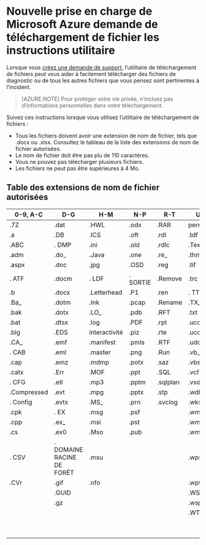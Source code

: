 <properties
    pageTitle="Nouvelle prise en charge de Microsoft Azure demande de téléchargement de fichier les instructions utilitaire | Microsoft Azure"
    description="Décrit les instructions lors de l’utilisation de Microsoft Azure nouvelle demande de support utilitaire de téléchargement de fichier"
    services=""
    documentationCenter=""
    authors="genlin"
    manager="mbaldwin"
    editor=""
    tags="billing"
    />

<tags
  ms.service="billing"
    ms.workload="na"
    ms.tgt_pltfrm="na"
    ms.devlang="na"
    ms.topic="article"
    ms.date="10/13/2016"
    ms.author="genli"/>

# <a name="microsoft-azure-new-support-request-file-upload-utility-guidelines"></a>Nouvelle prise en charge de Microsoft Azure demande de téléchargement de fichier les instructions utilitaire

Lorsque vous [créez une demande de support](https://portal.azure.com/#create/Microsoft.Support), l’utilitaire de téléchargement de fichiers peut vous aider à facilement télécharger des fichiers de diagnostic ou de tous les autres fichiers que vous pensez sont pertinentes à l’incident.  

>[AZURE.NOTE] Pour protéger votre vie privée, n’incluez pas d’informations personnelles dans votre téléchargement.

Suivez ces instructions lorsque vous utilisez l’utilitaire de téléchargement de fichiers :

- Tous les fichiers doivent avoir une extension de nom de fichier, tels que .docx ou .xlsx. Consultez le tableau de la liste des extensions de nom de fichier autorisées.
- Le nom de fichier doit être pas plu de 110 caractères.
- Vous ne pouvez pas télécharger plusieurs fichiers.
- Les fichiers ne peut pas être supérieures à 4 Mo.

## <a name="table-of-the-allowed-file-name-extensions"></a>Table des extensions de nom de fichier autorisées

| 0-9, A-C    | D-G   | H-M         | N-P   | R-T      | U-W        | X-Z     |
|-------------|-------|-------------|-------|----------|------------|---------|
| .7Z         | .dat  | .HWL        | .odx  | .RAR     | permet       | .xlam   |
| .a          | .DB   | .ICS        | .oft  | .rdl     | .tdf       | .XLR    |
| .ABC        | . DMP  | .ini        | .old  | .rdlc    | .Text      | .xls    |
| .adm        | .do_  | .Java       | .one  | .re_     | .thmx      | .xlsb   |
| .aspx       | .doc  | .jpg        | .OSD  | .reg     | .tif       | .xlsm   |
| . ATF        | .docm | . LDF        | . SORTIE  | .Remove  | .trc       | .xlsx   |
| .b          | .docx | .Letterhead | .P1   | .ren     | . TTD       | .xlt    |
| .Ba_        | .dotm | .lnk        | .pcap | .Rename  | .TX_       | .xltx   |
| .bak        | .dotx | .LO_        | .pdb  | .RFT     | .txt       | .Xml    |
| .bat        | .dtsx | .log        | .PDF  | .rpt     | .uccapilog | .xmla   |
| .blg        | .EDS  | interactivité        | .piz  | .rte     | .uccplog   | .XPS    |
| .CA_        | .emf  | .manifest   | .pmls | .RTF     | .udcx      | .xsd    |
| . CAB        | .eml  | .master     | .png  | .Run     | .vb_       | .xsn    |
| .cap        | .emz  | .mdmp       | .potx | .saz     | .vbs_      | .xxx    |
| .catx       | .Err  | .MOF        | .ppt  | .SQL     | .vcf       | .z_     |
| . CFG        | .etl  | .mp3        | .pptm | .sqlplan | .vsd       | .Z01    |
| .Compressed | .evt  | .mpg        | .pptx | .stp     | .wdb       | .z02    |
| . Config     | .evtx | .MS_        | .prn  | .svclog  | .wks       | .Zi     |
| .cpk        | . EX   | .msg        | .psf  |          | .wma       | .zi_    |
| .cpp        | .ex_  | .msi        | .pst  |          | .wmv       | .zip    |
| .cs         | .ex0  | .Mso        | .pub  |          | .wmz       | .zip_   |
| . CSV        | . DOMAINE RACINE DE FORÊT  | .msu        |       |          | .wps       | .zipp   |
| .CVr        | .gif  | .nfo        |       |          | .wpt       | .zipped |
|             | .GUID |             |       |          | .WSDL      | .zippy  |
|             | .gz   |             |       |          | .wsp       | .zipx   |
|             |       |             |       |          | .WTL       | .zit    |
|             |       |             |       |          |            | .ZIX    |
|             |       |             |       |          |            | .zzz    |
